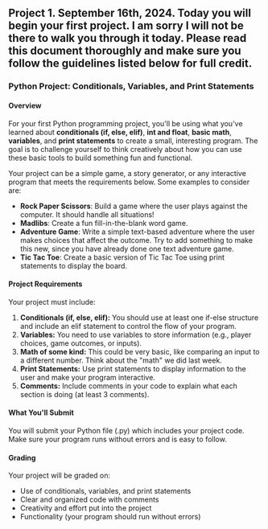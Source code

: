 ## Project 1. September 16th, 2024. Today you will begin your first project. I am sorry I will not be there to walk you through it today. Please read this document thoroughly and make sure you follow the guidelines listed below for full credit. 

### **Python Project: Conditionals, Variables, and Print Statements**

#### **Overview**
For your first Python programming project, you'll be using what you've learned about **conditionals (if, else, elif)**, **int and float**, **basic math**, **variables**, and **print statements** to create a small, interesting program. The goal is to challenge yourself to think creatively about how you can use these basic tools to build something fun and functional.

Your project can be a simple game, a story generator, or any interactive program that meets the requirements below. Some examples to consider are:
- **Rock Paper Scissors**: Build a game where the user plays against the computer. It should handle all situations!
- **Madlibs**: Create a fun fill-in-the-blank word game.
- **Adventure Game**: Write a simple text-based adventure where the user makes choices that affect the outcome. Try to add something to make this new, since you have already done one text adventure game. 
- **Tic Tac Toe**: Create a basic version of Tic Tac Toe using print statements to display the board. 

#### **Project Requirements**
Your project must include:
1. **Conditionals (if, else, elif):** You should use at least one if-else structure and include an elif statement to control the flow of your program.
2. **Variables:** You need to use variables to store information (e.g., player choices, game outcomes, or inputs).
3. **Math of some kind:** This could be very basic, like comparing an input to a different number. Think about the "math" we did last week. 
4. **Print Statements:** Use print statements to display information to the user and make your program interactive.
5. **Comments:** Include comments in your code to explain what each section is doing (at least 3 comments).

#### **What You'll Submit**
You will submit your Python file (.py) which includes your project code. Make sure your program runs without errors and is easy to follow.

#### **Grading**
Your project will be graded on:
- Use of conditionals, variables, and print statements
- Clear and organized code with comments
- Creativity and effort put into the project
- Functionality (your program should run without errors)
